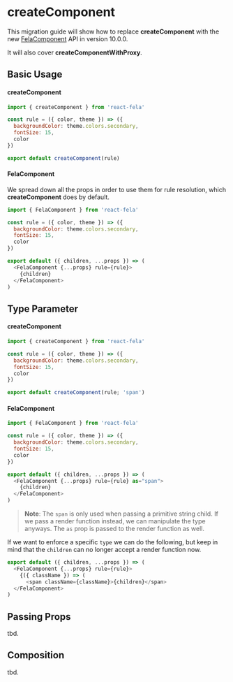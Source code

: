 # createComponent

This migration guide will show how to replace **createComponent** with the new [FelaComponent]() API in version 10.0.0.

It will also cover **createComponentWithProxy**.


## Basic Usage

#### createComponent
```javascript
import { createComponent } from 'react-fela'

const rule = ({ color, theme }) => ({
  backgroundColor: theme.colors.secondary,
  fontSize: 15,
  color
})

export default createComponent(rule)
```

#### FelaComponent
We spread down all the props in order to use them for rule resolution, which **createComponent** does by default.

```javascript
import { FelaComponent } from 'react-fela'

const rule = ({ color, theme }) => ({
  backgroundColor: theme.colors.secondary,
  fontSize: 15,
  color
})

export default ({ children, ...props }) => (
  <FelaComponent {...props} rule={rule}>
    {children}
  </FelaComponent>
)
```

## Type Parameter
#### createComponent
```javascript
import { createComponent } from 'react-fela'

const rule = ({ color, theme }) => ({
  backgroundColor: theme.colors.secondary,
  fontSize: 15,
  color
})

export default createComponent(rule; 'span')
```

#### FelaComponent
```javascript
import { FelaComponent } from 'react-fela'

const rule = ({ color, theme }) => ({
  backgroundColor: theme.colors.secondary,
  fontSize: 15,
  color
})

export default ({ children, ...props }) => (
  <FelaComponent {...props} rule={rule} as="span">
    {children}
  </FelaComponent>
)
```
> **Note**: The `span` is only used when passing a primitive string child. If we pass a render function instead, we can manipulate the type anyways. The `as` prop is passed to the render function as well.

If we want to enforce a specific `type` we can do the following, but keep in mind that the `children` can no longer accept a render function now.

```javascript
export default ({ children, ...props }) => (
  <FelaComponent {...props} rule={rule}>
    {({ className }) => (
      <span className={className}>{children}</span>
  </FelaComponent>
)
```

## Passing Props
tbd.

## Composition
tbd.

